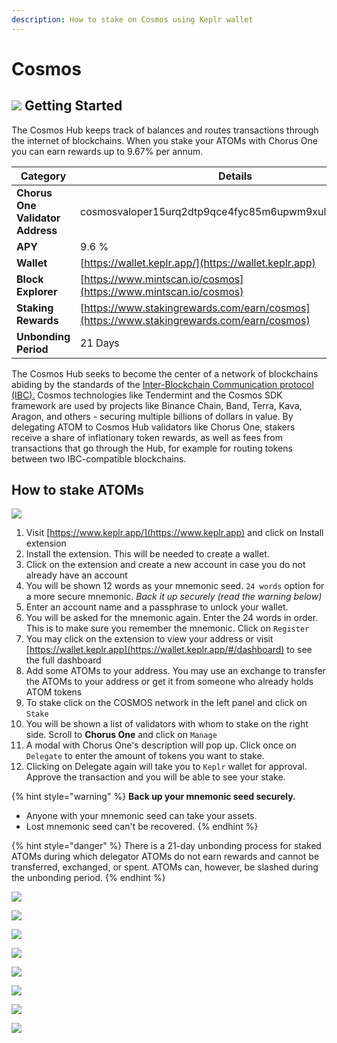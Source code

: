 ```yaml
---
description: How to stake on Cosmos using Keplr wallet
---
```


# Cosmos

## ![](../.gitbook/assets/cosmos-3.png) Getting Started

The Cosmos Hub keeps track of balances and routes transactions through the internet of blockchains. When you stake your ATOMs with Chorus One you can earn rewards up to 9.67% per annum.

| Category                         | Details                                                                                  |
| -------------------------------- | ---------------------------------------------------------------------------------------- |
| **Chorus One Validator Address** | cosmosvaloper15urq2dtp9qce4fyc85m6upwm9xul3049e02707                                     |
| **APY**                          | 9.6 %                                                                                    |
| **Wallet**                       | [https://wallet.keplr.app/](https://wallet.keplr.app)                                    |
| **Block Explorer**               | [https://www.mintscan.io/cosmos](https://www.mintscan.io/cosmos)                         |
| **Staking Rewards**              | [https://www.stakingrewards.com/earn/cosmos](https://www.stakingrewards.com/earn/cosmos) |
| **Unbonding Period**             | 21 Days                                                                                  |

The Cosmos Hub seeks to become the center of a network of blockchains abiding by the standards of the [Inter-Blockchain Communication protocol (IBC).](https://chorus.one/networks/cosmos/) Cosmos technologies like Tendermint and the Cosmos SDK framework are used by projects like Binance Chain, Band, Terra, Kava, Aragon, and others - securing multiple billions of dollars in value. By delegating ATOM to Cosmos Hub validators like Chorus One, stakers receive a share of inflationary token rewards, as well as fees from transactions that go through the Hub, for example for routing tokens between two IBC-compatible blockchains.

## How to stake ATOMs

![](<../.gitbook/assets/image (31).png>)

1. Visit [https://www.keplr.app/](https://www.keplr.app) and click on Install extension
2. Install the extension. This will be needed to create a wallet.
3. Click on the extension and create a new account in case you do not already have an account
4. You will be shown 12 words as your mnemonic seed. `24 words` option for a more secure mnemonic. _Back it up securely (read the warning below)_
5. Enter an account name and a passphrase to unlock your wallet.
6. You will be asked for the mnemonic again. Enter the 24 words in order. This is to make sure you remember the mnemonic. Click on `Register`&#x20;
7. You may click on the extension to view your address or visit [https://wallet.keplr.app](https://wallet.keplr.app/#/dashboard) to see the full dashboard
8. Add some ATOMs to your address. You may use an exchange to transfer the ATOMs to your address or get it from someone who already holds ATOM tokens
9. To stake click on the COSMOS network in the left panel and click on `Stake`&#x20;
10. You will be shown a list of validators with whom to stake on the right side. Scroll to **Chorus One** and click on `Manage`&#x20;
11. A modal with Chorus One's description will pop up. Click once on `Delegate` to enter the amount of tokens you want to stake.
12. Clicking on Delegate again will take you to `Keplr` wallet for approval. Approve the transaction and you will be able to see your stake.

{% hint style="warning" %}
**Back up your mnemonic seed securely.**&#x20;

* Anyone with your mnemonic seed can take your assets.&#x20;
* Lost mnemonic seed can't be recovered.
{% endhint %}

{% hint style="danger" %}
There is a 21-day unbonding process for staked ATOMs during which delegator ATOMs do not earn rewards and cannot be transferred, exchanged, or spent. ATOMs can, however, be slashed during the unbonding period.
{% endhint %}

![](<../.gitbook/assets/image (24).png>)

![](<../.gitbook/assets/image (25).png>)



![](<../.gitbook/assets/image (26).png>)

![](<../.gitbook/assets/image (27).png>)

![](<../.gitbook/assets/image (28).png>)

![](<../.gitbook/assets/image (30).png>)

![](<../.gitbook/assets/image (32).png>)

![](<../.gitbook/assets/image (33).png>)
